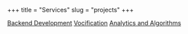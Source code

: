 +++
title = "Services"
slug = "projects"
+++

[Backend Development](backend-development)
[Vocification](vocification)
[Analytics and Algorithms](analytics-algorithms)

